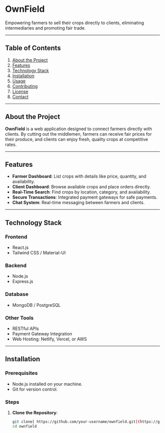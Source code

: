 # OwnField
Empowering farmers to sell their crops directly to clients, eliminating intermediaries and promoting fair trade.

---

## Table of Contents
1. [About the Project](#about-the-project)
2. [Features](#features)
3. [Technology Stack](#technology-stack)
4. [Installation](#installation)
5. [Usage](#usage)
6. [Contributing](#contributing)
7. [License](#license)
8. [Contact](#contact)

---

## About the Project
**OwnField** is a web application designed to connect farmers directly with clients. By cutting out the middlemen, farmers can receive fair prices for their produce, and clients can enjoy fresh, quality crops at competitive rates.

---

## Features
- **Farmer Dashboard**: List crops with details like price, quantity, and availability.
- **Client Dashboard**: Browse available crops and place orders directly.
- **Real-Time Search**: Find crops by location, category, and availability.
- **Secure Transactions**: Integrated payment gateways for safe payments.
- **Chat System**: Real-time messaging between farmers and clients.

---

## Technology Stack
### Frontend
- React.js
- Tailwind CSS / Material-UI

### Backend
- Node.js
- Express.js

### Database
- MongoDB / PostgreSQL

### Other Tools
- RESTful APIs
- Payment Gateway Integration
- Web Hosting: Netlify, Vercel, or AWS

---

## Installation

### Prerequisites
- Node.js installed on your machine.
- Git for version control.

### Steps
1. **Clone the Repository**:
   ```bash
   git clone[ https://github.com/your-username/ownfield.git](https://github.com/jitendra-sudo/OwnField)
   cd ownfield
